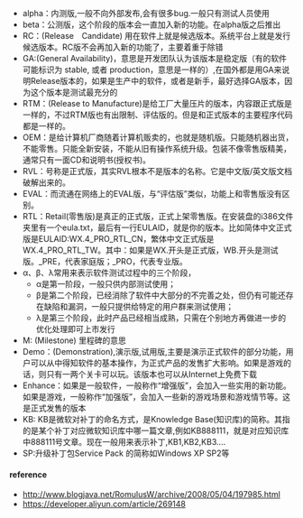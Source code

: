 - alpha：内测版,一般不向外部发布,会有很多bug.一般只有测试人员使用
- beta：公测版，这个阶段的版本会一直加入新的功能。在alpha版之后推出
- RC：(Release　Candidate) 用在软件上就是候选版本。系统平台上就是发行候选版本。RC版不会再加入新的功能了，主要着重于除错
- GA:(General Availability)，意思是开发团队认为该版本是稳定版（有的软件可能标识为 stable, 或者 production，意思是一样的）,在国外都是用GA来说明Release版本的，如果是生产中的软件，或者是新手，最好选择GA版本，因为这个版本是测试最充分的
- RTM：(Release to Manufacture)是给工厂大量压片的版本，内容跟正式版是一样的，不过RTM版也有出限制、评估版的。但是和正式版本的主要程序代码都是一样的。
- OEM：是给计算机厂商随着计算机贩卖的，也就是随机版。只能随机器出货，不能零售。只能全新安装，不能从旧有操作系统升级。包装不像零售版精美，通常只有一面CD和说明书(授权书)。
- RVL：号称是正式版，其实RVL根本不是版本的名称。它是中文版/英文版文档破解出来的。
- EVAL：而流通在网络上的EVAL版，与“评估版”类似，功能上和零售版没有区别。
- RTL：Retail(零售版)是真正的正式版，正式上架零售版。在安装盘的i386文件夹里有一个eula.txt，最后有一行EULAID，就是你的版本。比如简体中文正式版是EULAID:WX.4_PRO_RTL_CN，繁体中文正式版是WX.4_PRO_RTL_TW。其中：如果是WX.开头是正式版，WB.开头是测试版。_PRE，代表家庭版；_PRO，代表专业版。
- α、β、λ常用来表示软件测试过程中的三个阶段，
  - α是第一阶段，一般只供内部测试使用；
  - β是第二个阶段，已经消除了软件中大部分的不完善之处，但仍有可能还存在缺陷和漏洞，一般只提供给特定的用户群来测试使用；
  - λ是第三个阶段，此时产品已经相当成熟，只需在个别地方再做进一步的优化处理即可上市发行
- M: (Milestone) 里程碑的意思
- Demo：(Demonstration),演示版,试用版,主要是演示正式软件的部分功能，用户可以从中得知软件的基本操作，为正式产品的发售扩大影响。如果是游戏的话，则只有一两个关卡可以玩。该版本也可以从Internet上免费下载
- Enhance：如果是一般软件，一般称作“增强版”，会加入一些实用的新功能。如果是游戏，一般称作“加强版”，会加入一些新的游戏场景和游戏情节等。这是正式发售的版本 
- KB: KB是微软对补丁的命名方式，是Knowledge Base(知识库)的简称。其指的是某个补丁对应微软知识库中哪一篇文章,例如KB888111，就是对应知识库中888111号文章。现在一般用来表示补丁,KB1,KB2,KB3....
- SP:升级补丁包Service Pack 的简称如Windows XP SP2等

#### reference
- http://www.blogjava.net/RomulusW/archive/2008/05/04/197985.html
- https://developer.aliyun.com/article/269148
